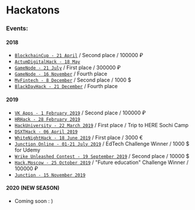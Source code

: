 # Hackatons

### Events:

#### 2018
* [```BlockchainCup - 21 April```](BlockchainCup%20-%2021%20April%202018) / Second place / 100000 ₽
* [```ActumDigitalHack - 18 May```](ActumDigitalHack%20-%2018%20May%202018)
* [```GameNode - 21 July```](GameNode%20-%2021%20July%202018) / First place / 300000 ₽
* [```GameNode - 16 November```](GameNode%20-%2016%20November%202018) / Fourth place
* [```MyFintech - 8 December```](MyFintech%20-%208%20December%202018) / Second place / 1000 $
* [```BlackDayHack - 21 December```](BlackDayHack%20-%2021%20December%202018) / Fourth place

#### 2019
* [```VK Apps - 1 February 2019```](https://github.com/mike-petrov/hackatons/tree/master/VK%20Apps%20-%201%20February%202019) / Second place / 100000 ₽
* [```HRHack - 28 February 2019```](https://github.com/mike-petrov/hackatons/tree/master/HRHack%20-%2028%20February%202019)
* [```HackUniversity - 22 March 2019```](https://github.com/mike-petrov/hackatons/tree/master/HackUniversity%20-%2022%20March%202019) / First place / Trip to HERE Sochi Camp
* [```DSXTHack - 06 April 2019```](https://github.com/mike-petrov/hackatons/tree/master/DSXTHack%20-%2006%20April%202019)
* [```WhiteNightHack - 18 June 2019```](https://github.com/mike-petrov/hackatons/tree/master/WhiteNightHack%20-%2018%20June%202019) / First place / 3000 €
* [```Junction Online - 01-21 July 2019```](https://junction.hackerearth.com/ru/#themes) / EdTech Challenge Winner / 1000 $ for Udemy
* [```Wrike Unleashed Contest - 19 September 2019```](https://apptractor.ru/info/conferences/work-unleashed.html) / Second place / 10000 $
* [```Hack.Moscow - 25 October 2019```](https://github.com/mike-petrov/hackatons/tree/master/Hack.Moscow%25-%2006%20April%202019) / "Future education" Challenge Winner / 100000 ₽
* [```Junction - 15 November 2019```](https://github.com/mike-petrov/hackatons/tree/master/DSXTHack%20-%2006%20April%202019)

#### 2020 (NEW SEASON)
* Coming soon : )
